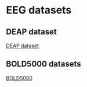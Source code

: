 # EEG datasets

## DEAP dataset
[DEAP dataset](http://www.eecs.qmul.ac.uk/mmv/datasets/deap/)

## BOLD5000 datasets
<!-- 11 -->
[BOLD5000](https://bold5000.github.io/)